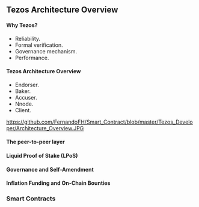 ## Tezos Architecture Overview

#### Why Tezos?
  - Reliability. 
  - Formal verification.
  - Governance mechanism.
  - Performance. 
  
  #### Tezos Architecture Overview
  - Endorser.
  - Baker.
  - Accuser.
  - Nnode.
  - Client.

https://github.com/FernandoFH/Smart_Contract/blob/master/Tezos_Developer/Architecture_Overview.JPG

#### The peer-to-peer layer
#### Liquid Proof of Stake (LPoS)
#### Governance and Self-Amendment
#### Inflation Funding and On-Chain Bounties

### Smart Contracts
